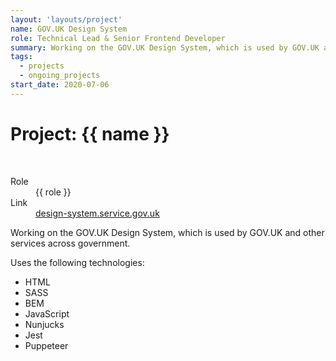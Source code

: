 ```yaml
---
layout: 'layouts/project'
name: GOV.UK Design System
role: Technical Lead & Senior Frontend Developer
summary: Working on the GOV.UK Design System, which is used by GOV.UK and other services across government.
tags:
  - projects
  - ongoing_projects
start_date: 2020-07-06
---
```


# Project: {{ name }}

<div class="image-wrapper">
  <img class="project-image project-image--multiple" src="/assets/project-images/govuk-design-system.png" alt="" role="presentation">
  <img class="project-image project-image--multiple" src="/assets/project-images/govuk-design-system2.png" alt="" role="presentation">
</div>

<dl>
  <dt>Role</dt>
  <dd>{{ role }}</dd>

  <dt>Link</dt>
  <dd><a href="design-system.service.gov.uk">design-system.service.gov.uk</a></dd>
</dl>

Working on the GOV.UK Design System, which is used by GOV.UK and other services across government.

Uses the following technologies:

- HTML
- SASS
- BEM
- JavaScript
- Nunjucks
- Jest
- Puppeteer
